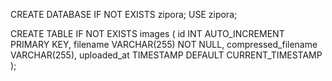 CREATE DATABASE IF NOT EXISTS zipora;
USE zipora;

CREATE TABLE IF NOT EXISTS images (
    id INT AUTO_INCREMENT PRIMARY KEY,
    filename VARCHAR(255) NOT NULL,
    compressed_filename VARCHAR(255),
    uploaded_at TIMESTAMP DEFAULT CURRENT_TIMESTAMP
);